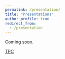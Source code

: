 ```yaml
---
permalink: /presentation/
title: "Presentations"
author_profile: true
redirect_from: 
  - /presentation
---
```


Coming soon.

<a href="/wrfh">TPC</a>
